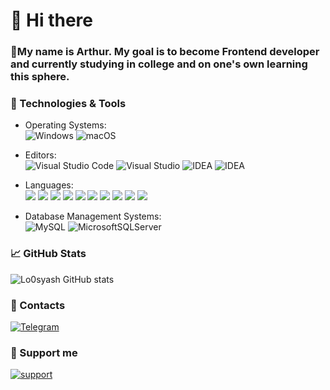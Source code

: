 # 👋 Hi there

### 💨My name is Arthur. My goal is to become Frontend developer and currently studying in college and on one's own learning this sphere.

### 🔧 Technologies & Tools
* Operating Systems: 
<br> ![Windows](https://img.shields.io/badge/Windows-0078D6?style=for-the-badge&logo=windows&logoColor=white)
![macOS](https://img.shields.io/badge/mac%20os-000000?style=for-the-badge&logo=macos&logoColor=F0F0F0)

* Editors: 
<br> ![Visual Studio Code](https://img.shields.io/badge/Visual%20Studio%20Code-0078d7.svg?style=for-the-badge&logo=visual-studio-code&logoColor=white)
![Visual Studio](https://img.shields.io/badge/Visual%20Studio-5C2D91.svg?style=for-the-badge&logo=visual-studio&logoColor=white)
![IDEA](https://img.shields.io/badge/intellij_idea-red?style=for-the-badge&logo=intellijidea)
![IDEA](https://img.shields.io/badge/phpstorm-purple?style=for-the-badge&logo=phpstorm)

* Languages:<br>
<a href="#" style="text-decoration: none;"><img src="https://img.shields.io/badge/-Git-black?style=flat-square&logo=git" />  </a>
      <a href="#" style="text-decoration: none;"><img src="https://img.shields.io/badge/-HTML5-E34F26?style=flat-square&logo=html5&logoColor=white" />  </a>
      <a href="#" style="text-decoration: none;"><img src="https://img.shields.io/badge/-CSS3-1572B6?style=flat-square&logo=css3" />  </a>
      <a href="#" style="text-decoration: none;"><img src="https://img.shields.io/badge/-JavaScript-F7DF1E?style=flat-square&logo=javascript&logoColor=black" />  </a>
      <a href="#" style="text-decoration: none;"><img src="https://img.shields.io/badge/-React-61DAFB?style=flat-square&logo=React&logoColor=black" />  </a>
      <a href="#" style="text-decoration: none;"><img src="https://img.shields.io/badge/-React_Router-CA4245?style=flat-square&for-the-badge&logo=react-router&logoColor=white" />  </a>
      <a href="#" style="text-decoration: none;"><img src="https://img.shields.io/badge/-NodeJS-339933?style=flat-square&logo=Node.js&logoColor=white" />  </a>
      <a href="#" style="text-decoration: none;"><img src="https://img.shields.io/badge/-Bootstrap-563D7C?style=flat-square&logo=bootstrap" />  </a>
      <a href="#" style="text-decoration: none;"><img src="https://img.shields.io/badge/-VS_Code-007ACC?style=flat-square&logo=visual-studio-code" />  </a>
      <a href="#" style="text-decoration: none;"><img src="https://img.shields.io/badge/Notion-%23000000.svg?style=flat-square&for-the-badge&logo=notion&logoColor=white" />  </a>

* Database Management Systems:
<br> ![MySQL](https://img.shields.io/badge/mysql-%2300f.svg?style=for-the-badge&logo=mysql&logoColor=white)
![MicrosoftSQLServer](https://img.shields.io/badge/Microsoft%20SQL%20Sever-CC2927?style=for-the-badge&logo=microsoft%20sql%20server&logoColor=white)

### 📈 GitHub Stats
![Lo0syash GitHub stats](https://github-readme-stats.vercel.app/api?username=Lo0syash&show_icons=true&theme=dracula)

### 👥 Contacts
[![Telegram](https://img.shields.io/badge/Telegram-2CA5E0?style=for-the-badge&logo=telegram&logoColor=white)](https://t.me/mxvhkq)

### 💸 Support me
[![support](https://img.shields.io/badge/Support-899415?style=for-the-badge&logo=litecoin&logoColor=red)](https://sobe.ru/na/g212o0o7I084)
